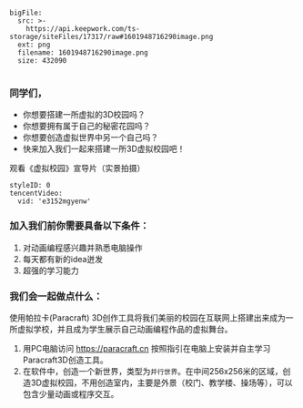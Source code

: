 ```@BigFile

bigFile:
  src: >-
    https://api.keepwork.com/ts-storage/siteFiles/17317/raw#1601948716290image.png
  ext: png
  filename: 1601948716290image.png
  size: 432090
          
```
 

### 同学们， 
- 你想要搭建一所虚拟的3D校园吗？
- 你想要拥有属于自己的秘密花园吗？
- 你想要创造虚拟世界中另一个自己吗？
- 快来加入我们一起来搭建一所3D虚拟校园吧！


观看《虚拟校园》宣导片（实景拍摄）
```@TencentVideo
styleID: 0
tencentVideo:
  vid: 'e3152mgyenw'

```

### 加入我们前你需要具备以下条件：
1. 对动画编程感兴趣并熟悉电脑操作
2. 每天都有新的idea迸发
3. 超强的学习能力

### 我们会一起做点什么：
使用帕拉卡(Paracraft) 3D创作工具将我们美丽的校园在互联网上搭建出来成为一所虚拟学校，并且成为学生展示自己动画编程作品的虚拟舞台。

1. 用PC电脑访问 https://paracraft.cn 按照指引在电脑上安装并自主学习Paracraft3D创造工具。
2. 在软件中，创造一个新世界，类型为`并行世界`。在中间256x256米的区域，创造3D虚拟校园，不用创造室内，主要是外景（校门、教学楼、操场等），可以包含少量动画或程序交互。